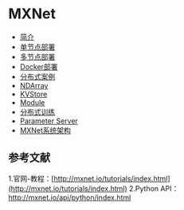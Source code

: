 # MXNet
* [简介](introduction.md)
* [单节点部署](deploy-single.md)
* [多节点部署](deploy-mutil.md)
* [Docker部署](deploy-docker.md)
* [分布式案例](sample-distribute.md)
* [NDArray](ndarray.md)
* [KVStore](kvstore.md)
* [Module](module.md)
* [分布式训练](mxnet/fen-bu-shi-xun-lian.md)
* [Parameter Server](parameter-server.md)
* [MXNet系统架构](architecture.md)

## 参考文献
1.官网-教程：[http://mxnet.io/tutorials/index.html](http://mxnet.io/tutorials/index.html)
2.Python API：http://mxnet.io/api/python/index.html